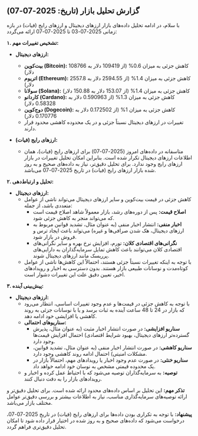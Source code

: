## گزارش تحلیل بازار (تاریخ: 2025-07-07)

با سلام، در ادامه تحلیل داده‌های بازار ارزهای دیجیتال و ارزهای رایج (فیات) در بازه زمانی 2025-07-03 تا 2025-07-07 ارائه می‌گردد:

**۱. تشخیص تغییرات مهم:**

* **ارزهای دیجیتال:**
    * **بیت‌کوین (Bitcoin):** کاهش جزئی به میزان 0.6% (از 109419 دلار به 108766 دلار)
    * **اتریوم (Ethereum):** کاهش جزئی به میزان 1.4% (از 2594.55 دلار به 2557.8 دلار)
    * **سولانا (Solana):** کاهش جزئی به میزان 1.4% (از 153.07 دلار به 150.88 دلار)
    * **کاردانو (Cardano):** کاهش جزئی به میزان 1.3% (از 0.590963 دلار به 0.58328 دلار)
    * **دوج‌کوین (Dogecoin):** کاهش جزئی به میزان 1% (از 0.172502 دلار به 0.170776 دلار)
    * تغییرات در ارزهای دیجیتال نسبتاً جزئی و در یک محدوده کاهشی محدود قرار دارند.

* **ارزهای رایج (فیات):**
    * متاسفانه در داده‌های امروز (2025-07-07) برای ارزهای رایج (فیات)، همان اطلاعات ارزهای دیجیتال تکرار شده است. بنابراین امکان تحلیل تغییرات در بازار ارزهای رایج وجود ندارد. برای تحلیل دقیق‌تر، نیاز به داده‌های صحیح و به روز شده بازار ارزهای رایج (فیات) در تاریخ 2025-07-07 می‌باشد.

**۲. تحلیل و ارتباط‌دهی:**

* **ارزهای دیجیتال:**
    * کاهش جزئی در قیمت بیت‌کوین و سایر ارزهای دیجیتال می‌تواند ناشی از عوامل متعددی باشد، از جمله:
        * **اصلاح قیمت:** پس از دوره‌های رشد، بازار معمولاً شاهد اصلاح قیمت است که می‌تواند منجر به کاهش جزئی شود.
        * **اخبار منفی:** انتشار اخبار منفی (به عنوان مثال، تشدید قوانین مربوط به ارزهای دیجیتال، هک شدن صرافی‌ها و غیره) می‌تواند باعث ایجاد ترس و فروش در بازار شود.
        * **نگرانی‌های اقتصادی کلان:** تورم، افزایش نرخ بهره و سایر نگرانی‌های اقتصادی کلان می‌توانند باعث کاهش تمایل سرمایه‌گذاران به دارایی‌های پرریسک مانند ارزهای دیجیتال شوند.
    * با توجه به اینکه تغییرات نسبتاً جزئی هستند، احتمالاً این کاهش‌ها ناشی از عوامل کوتاه‌مدت و نوسانات طبیعی بازار هستند. بدون دسترسی به اخبار و رویدادهای اخیر، تعیین دقیق علت این تغییرات دشوار است.

**۳. پیش‌بینی آینده:**

* **ارزهای دیجیتال:**
    * با توجه به کاهش جزئی در قیمت‌ها و عدم وجود تغییرات اساسی، انتظار می‌رود که بازار در 24 تا 48 ساعت آینده به ثبات برسد و یا با نوسانات جزئی به روند کاهشی یا افزایشی خود ادامه دهد.
    * **سناریوهای احتمالی:**
        * **سناریو افزایشی:** در صورت انتشار اخبار مثبت (به عنوان مثال، پذیرش گسترده‌تر ارزهای دیجیتال، بهبود شرایط اقتصادی) احتمال افزایش قیمت‌ها وجود دارد.
        * **سناریو کاهشی:** در صورت انتشار اخبار منفی (به عنوان مثال، تشدید قوانین، مشکلات امنیتی) احتمال ادامه روند کاهشی وجود دارد.
        * **سناریو خنثی:** در صورت عدم وجود اخبار یا رویدادهای مهم، احتمالاً بازار در یک محدوده قیمتی مشخص به نوسان خود ادامه خواهد داد.
    * **توصیه:** به سرمایه‌گذاران توصیه می‌شود که با احتیاط عمل کرده و اخبار و رویدادهای بازار را به دقت دنبال کنند.

**تذکر مهم:** این تحلیل بر اساس داده‌های محدود ارائه شده است. برای تحلیل دقیق‌تر و ارائه توصیه‌های سرمایه‌گذاری مناسب، نیاز به اطلاعات بیشتر و بررسی دقیق‌تر عوامل مختلف بازار می‌باشد.

**پیشنهاد:** با توجه به تکراری بودن داده‌ها برای ارزهای رایج (فیات) در تاریخ 2025-07-07، درخواست می‌شود که داده‌های صحیح و به روز شده در اختیار قرار داده شود تا امکان تحلیل دقیق‌تری فراهم گردد.